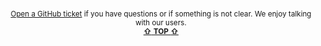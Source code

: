 
<br/>

<p align="center">

<sup>
<a href="https://github.com/reframejs/wildcard-api/issues/new">Open a GitHub ticket</a>
if you have questions or if something is not clear. We enjoy talking with our users.
</sup>

<br/>

<sup>
<a href="!ARGUMENT-1"><b>&#8679;</b> <b>TOP</b> <b>&#8679;</b></a>
</sup>

</p>

<br/>
<br/>
